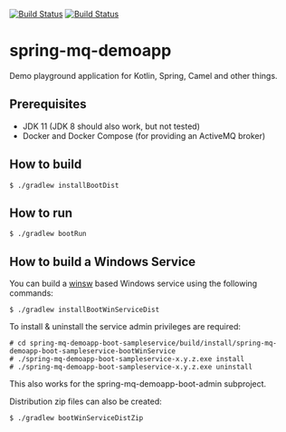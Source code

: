 [![Build Status](https://dev.azure.com/zycrophat/spring-mq-demoapp/_apis/build/status/zycrophat.spring-mq-demoapp?branchName=master)](https://dev.azure.com/zycrophat/spring-mq-demoapp/_build/latest?definitionId=1&branchName=master)
[![Build Status](https://vsrm.dev.azure.com/zycrophat/_apis/public/Release/badge/12ae4833-2d84-414d-b37a-111fa1dffb77/1/1)](https://dev.azure.com/zycrophat/spring-mq-demoapp/_release?definitionId=1)
# spring-mq-demoapp

Demo playground application for Kotlin, Spring, Camel and other things.

## Prerequisites

- JDK 11 (JDK 8 should also work, but not tested)
- Docker and Docker Compose (for providing an ActiveMQ broker)

## How to build

```
$ ./gradlew installBootDist
```

## How to run

```
$ ./gradlew bootRun
```

## How to build a Windows Service

You can build a [winsw](https://github.com/kohsuke/winsw) based Windows service using the
following commands:
```
$ ./gradlew installBootWinServiceDist
```

To install & uninstall the service admin privileges are required:
```
# cd spring-mq-demoapp-boot-sampleservice/build/install/spring-mq-demoapp-boot-sampleservice-bootWinService
# ./spring-mq-demoapp-boot-sampleservice-x.y.z.exe install
# ./spring-mq-demoapp-boot-sampleservice-x.y.z.exe uninstall
```

This also works for the spring-mq-demoapp-boot-admin subproject.

Distribution zip files can also be created:
```
$ ./gradlew bootWinServiceDistZip
```